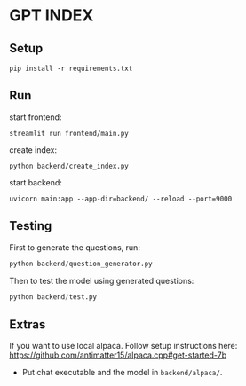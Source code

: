 # GPT INDEX

## Setup

```
pip install -r requirements.txt
```
## Run

start frontend:
```
streamlit run frontend/main.py
```

create index:
```
python backend/create_index.py
```

start backend:
```
uvicorn main:app --app-dir=backend/ --reload --port=9000
```

## Testing

First to generate the questions, run:

```python
python backend/question_generator.py
```

Then to test the model using generated questions:

```python
python backend/test.py
```

## Extras

If you want to use local alpaca. Follow setup instructions here: https://github.com/antimatter15/alpaca.cpp#get-started-7b

- Put chat executable and the model in `backend/alpaca/`.